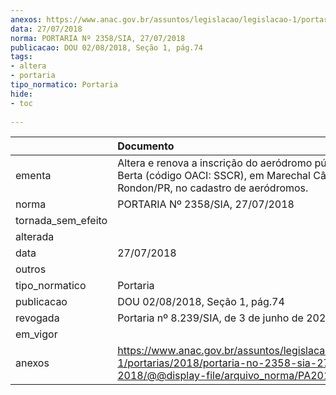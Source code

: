 ```yaml
---
anexos: https://www.anac.gov.br/assuntos/legislacao/legislacao-1/portarias/2018/portaria-no-2358-sia-27-07-2018/@@display-file/arquivo_norma/PA2018-2358.pdf
data: 27/07/2018
norma: PORTARIA Nº 2358/SIA, 27/07/2018
publicacao: DOU 02/08/2018, Seção 1, pág.74
tags:
- altera
- portaria
tipo_normatico: Portaria
hide: 
- toc 
 
---
```


|                    | Documento                                                                                                                                            |
|:-------------------|:-----------------------------------------------------------------------------------------------------------------------------------------------------|
| ementa             | Altera e renova a inscrição do aeródromo público Ruben Berta (código OACI: SSCR), em Marechal Cândido Rondon/PR, no cadastro de aeródromos.          |
| norma              | PORTARIA Nº 2358/SIA, 27/07/2018                                                                                                                     |
| tornada_sem_efeito |                                                                                                                                                      |
| alterada           |                                                                                                                                                      |
| data               | 27/07/2018                                                                                                                                           |
| outros             |                                                                                                                                                      |
| tipo_normatico     | Portaria                                                                                                                                             |
| publicacao         | DOU 02/08/2018, Seção 1, pág.74                                                                                                                      |
| revogada           | Portaria nº 8.239/SIA, de 3 de junho de 2022.                                                                                                        |
| em_vigor           |                                                                                                                                                      |
| anexos             | https://www.anac.gov.br/assuntos/legislacao/legislacao-1/portarias/2018/portaria-no-2358-sia-27-07-2018/@@display-file/arquivo_norma/PA2018-2358.pdf |